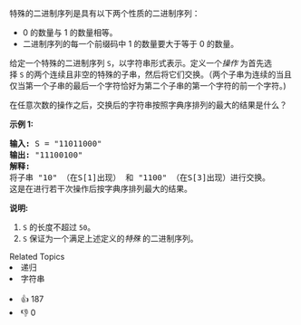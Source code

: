 <p>特殊的二进制序列是具有以下两个性质的二进制序列：</p>

<ul> 
 <li>0 的数量与 1 的数量相等。</li> 
 <li>二进制序列的每一个前缀码中 1 的数量要大于等于 0 的数量。</li> 
</ul>

<p>给定一个特殊的二进制序列&nbsp;<code>S</code>，以字符串形式表示。定义一个<em>操作 </em>为首先选择&nbsp;<code>S</code>&nbsp;的两个连续且非空的特殊的子串，然后将它们交换。（两个子串为连续的当且仅当第一个子串的最后一个字符恰好为第二个子串的第一个字符的前一个字符。)</p>

<p>在任意次数的操作之后，交换后的字符串按照字典序排列的最大的结果是什么？</p>

<p><strong>示例 1:</strong></p>

<pre>
<strong>输入:</strong> S = "11011000"
<strong>输出:</strong> "11100100"
<strong>解释:</strong>
将子串 "10" （在S[1]出现） 和 "1100" （在S[3]出现）进行交换。
这是在进行若干次操作后按字典序排列最大的结果。
</pre>

<p><strong>说明:</strong></p>

<ol> 
 <li><code>S</code>&nbsp;的长度不超过&nbsp;<code>50</code>。</li> 
 <li><code>S</code>&nbsp;保证为一个满足上述定义的<em>特殊 </em>的二进制序列。</li> 
</ol>

<div><div>Related Topics</div><div><li>递归</li><li>字符串</li></div></div><br><div><li>👍 187</li><li>👎 0</li></div>